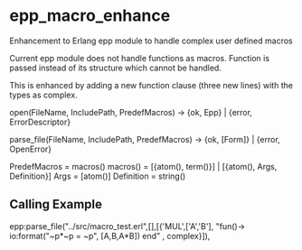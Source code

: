 epp_macro_enhance
=================

Enhancement to Erlang epp module to handle complex user defined macros

Current epp module does not handle functions as macros. Function is passed instead of its structure which cannot be handled.

This is enhanced by adding a new function clause (three new lines) with the types as complex.

open(FileName, IncludePath, PredefMacros) -> {ok, Epp} | {error, ErrorDescriptor}

parse_file(FileName, IncludePath, PredefMacros) -> {ok, [Form]} | {error, OpenError}


PredefMacros = macros()
macros() = [{atom(), term()}] | [{atom(), Args, Definition}] 
Args = [atom()]
Definition = string()

Calling Example
---------------

epp:parse_file("../src/macro_test.erl",[],[{'MUL',['A','B'], "fun()-> io:format(\"~p*~p = ~p\", [A,B,A*B]) end" , complex}]),

